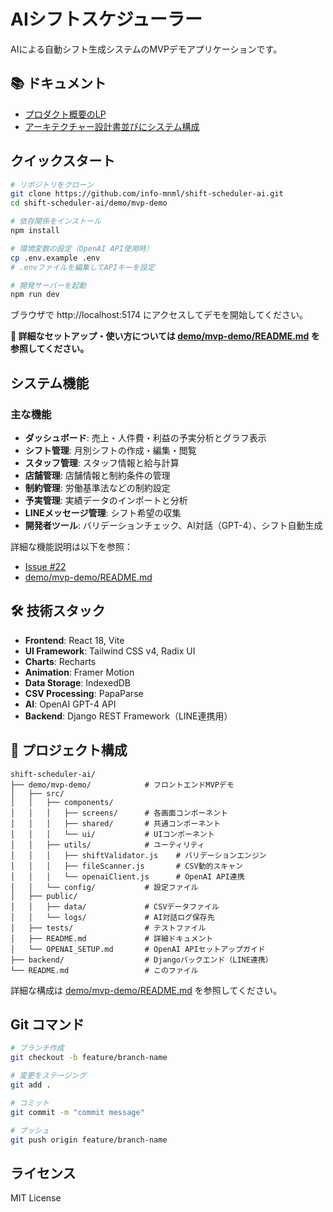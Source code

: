 # AIシフトスケジューラー

AIによる自動シフト生成システムのMVPデモアプリケーションです。

## 📚 ドキュメント

- [プロダクト概要のLP](https://claude.ai/public/artifacts/0f62011c-69c4-4e2f-abfc-01e52b5323a9)
- [アーキテクチャー設計書並びにシステム構成](https://sysdiag-datorr.manus.space)

## クイックスタート

```bash
# リポジトリをクローン
git clone https://github.com/info-mnml/shift-scheduler-ai.git
cd shift-scheduler-ai/demo/mvp-demo

# 依存関係をインストール
npm install

# 環境変数の設定（OpenAI API使用時）
cp .env.example .env
# .envファイルを編集してAPIキーを設定

# 開発サーバーを起動
npm run dev
```

ブラウザで http://localhost:5174 にアクセスしてデモを開始してください。

**📖 詳細なセットアップ・使い方については [demo/mvp-demo/README.md](./demo/mvp-demo/README.md) を参照してください。**

## システム機能

### 主な機能

- **ダッシュボード**: 売上・人件費・利益の予実分析とグラフ表示
- **シフト管理**: 月別シフトの作成・編集・閲覧
- **スタッフ管理**: スタッフ情報と給与計算
- **店舗管理**: 店舗情報と制約条件の管理
- **制約管理**: 労働基準法などの制約設定
- **予実管理**: 実績データのインポートと分析
- **LINEメッセージ管理**: シフト希望の収集
- **開発者ツール**: バリデーションチェック、AI対話（GPT-4）、シフト自動生成

詳細な機能説明は以下を参照：
- [Issue #22](https://github.com/info-mnml/shift-scheduler-ai/issues/22)
- [demo/mvp-demo/README.md](./demo/mvp-demo/README.md)

## 🛠️ 技術スタック

- **Frontend**: React 18, Vite
- **UI Framework**: Tailwind CSS v4, Radix UI
- **Charts**: Recharts
- **Animation**: Framer Motion
- **Data Storage**: IndexedDB
- **CSV Processing**: PapaParse
- **AI**: OpenAI GPT-4 API
- **Backend**: Django REST Framework（LINE連携用）

## 📁 プロジェクト構成

```
shift-scheduler-ai/
├── demo/mvp-demo/            # フロントエンドMVPデモ
│   ├── src/
│   │   ├── components/
│   │   │   ├── screens/      # 各画面コンポーネント
│   │   │   ├── shared/       # 共通コンポーネント
│   │   │   └── ui/           # UIコンポーネント
│   │   ├── utils/            # ユーティリティ
│   │   │   ├── shiftValidator.js    # バリデーションエンジン
│   │   │   ├── fileScanner.js       # CSV動的スキャン
│   │   │   └── openaiClient.js      # OpenAI API連携
│   │   └── config/           # 設定ファイル
│   ├── public/
│   │   ├── data/             # CSVデータファイル
│   │   └── logs/             # AI対話ログ保存先
│   ├── tests/                # テストファイル
│   ├── README.md             # 詳細ドキュメント
│   └── OPENAI_SETUP.md       # OpenAI APIセットアップガイド
├── backend/                  # Djangoバックエンド（LINE連携）
└── README.md                 # このファイル
```

詳細な構成は [demo/mvp-demo/README.md](./demo/mvp-demo/README.md) を参照してください。

## Git コマンド

```bash
# ブランチ作成
git checkout -b feature/branch-name

# 変更をステージング
git add .

# コミット
git commit -m "commit message"

# プッシュ
git push origin feature/branch-name
```

## ライセンス

MIT License
